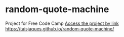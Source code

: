 # random-quote-machine
Project for Free Code Camp
<a href="https://taisjaques.github.io/random-quote-machine/">Access the project by link https://taisjaques.github.io/random-quote-machine/</a>

